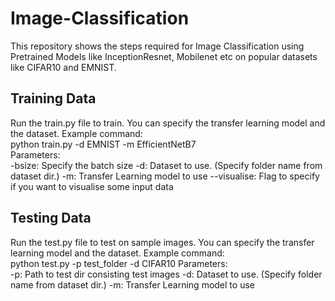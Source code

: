 # Image-Classification
This repository shows the steps required for Image Classification using Pretrained Models like InceptionResnet, Mobilenet etc on popular datasets like CIFAR10 and EMNIST. 


## Training Data
Run the train.py file to train. 
You can specify the transfer learning model and the dataset. 
Example command:  
python train.py -d EMNIST -m EfficientNetB7  
Parameters:  
-bsize: Specify the batch size
-d: Dataset to use. (Specify folder name from dataset dir.)
-m: Transfer Learning model to use
--visualise: Flag to specify if you want to visualise some input data

## Testing Data
Run the test.py file to test on sample images. 
You can specify the transfer learning model and the dataset. 
Example command:  
python test.py -p test_folder -d CIFAR10
Parameters:  
-p: Path to test dir consisting test images
-d: Dataset to use. (Specify folder name from dataset dir.)
-m: Transfer Learning model to use
